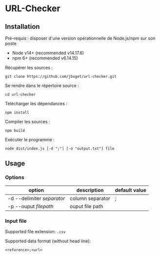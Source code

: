 # URL-Checker

## Installation

Pré-requis : disposer d'une version opérationnelle de Node.js/npm sur son poste
* Node v14+ (recommended v14.17.6)
* npm 6+ (recommended v6.14.15)

Récupérer les sources : 
``` 
git clone https://github.com/jbuget/url-checker.git 
```

Se rendre dans le répertoire source : 
```
cd url-checker
```

Télécharger les dépendances : 
```
npm install
```

Compiler les sources : 
``` 
npm build
```

Exécuter le programme : 
```
node dist/index.js [-d ";"] [-o "output.txt"] file
```

## Usage

### Options

| option | description | default value |
| ------ | ----------- | ------------- |
| -d --delimiter _separator_ | column separator | ; |
| -p --ouput _filepath_ | ouput file path |  |

### Input file

Supported file extension: `.csv`

Supported data format (without head line):
``` 
<reference>;<url>
```

